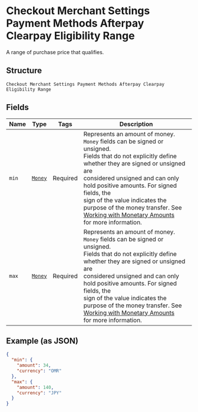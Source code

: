 
# Checkout Merchant Settings Payment Methods Afterpay Clearpay Eligibility Range

A range of purchase price that qualifies.

## Structure

`Checkout Merchant Settings Payment Methods Afterpay Clearpay Eligibility Range`

## Fields

| Name | Type | Tags | Description |
|  --- | --- | --- | --- |
| `min` | [`Money`](../../doc/models/money.md) | Required | Represents an amount of money. `Money` fields can be signed or unsigned.<br>Fields that do not explicitly define whether they are signed or unsigned are<br>considered unsigned and can only hold positive amounts. For signed fields, the<br>sign of the value indicates the purpose of the money transfer. See<br>[Working with Monetary Amounts](https://developer.squareup.com/docs/build-basics/working-with-monetary-amounts)<br>for more information. |
| `max` | [`Money`](../../doc/models/money.md) | Required | Represents an amount of money. `Money` fields can be signed or unsigned.<br>Fields that do not explicitly define whether they are signed or unsigned are<br>considered unsigned and can only hold positive amounts. For signed fields, the<br>sign of the value indicates the purpose of the money transfer. See<br>[Working with Monetary Amounts](https://developer.squareup.com/docs/build-basics/working-with-monetary-amounts)<br>for more information. |

## Example (as JSON)

```json
{
  "min": {
    "amount": 34,
    "currency": "OMR"
  },
  "max": {
    "amount": 140,
    "currency": "JPY"
  }
}
```

